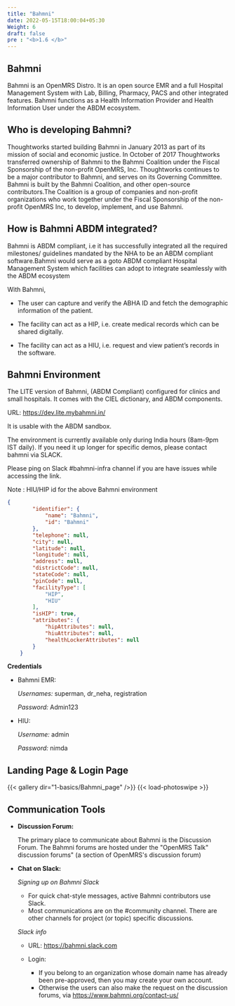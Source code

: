 ```yaml
---
title: "Bahmni"
date: 2022-05-15T18:00:04+05:30
Weight: 6
draft: false
pre : "<b>1.6 </b>"
---
```



## Bahmni

Bahmni is an OpenMRS Distro. It is an open source EMR and a full Hospital Management System with Lab, Billing, Pharmacy, PACS and other integrated features. Bahmni functions as a Health Information Provider and Health Information User under the ABDM ecosystem.

## Who is developing Bahmni?

Thoughtworks started building Bahmni in January 2013 as part of its mission of social and economic justice. In October of 2017 Thoughtworks transferred ownership of Bahmni to the Bahmni Coalition under the Fiscal Sponsorship of the non-profit OpenMRS, Inc. Thoughtworks continues to be a major contributor to Bahmni, and serves on its Governing Committee.
Bahmni is built by the Bahmni Coalition, and other open-source contributors.The Coalition is a group of companies and non-profit organizations who work together under the Fiscal Sponsorship of the non-profit OpenMRS Inc, to develop, implement, and use Bahmni.

## How is Bahmni ABDM integrated?

Bahmni is ABDM compliant, i.e it has successfully integrated all the required milestones/ guidelines mandated by the NHA to be an ABDM compliant software.Bahmni would serve as a goto ABDM compliant Hospital Management System which facilities can adopt to integrate seamlessly with the ABDM ecosystem 

With Bahmni, 

- The user can capture and verify the ABHA ID  and fetch the demographic information of the patient.

- The facility can act as a HIP, i.e. create medical records which can be shared digitally.

- The facility can act as a HIU, i.e. request and  view patient’s records in the software.

## Bahmni Environment

The LITE version of Bahmni, (ABDM Compliant) configured for clinics and small hospitals. It comes with the CIEL dictionary, and ABDM components.

URL: https://dev.lite.mybahmni.in/

It is usable with the ABDM sandbox.

The environment is currently available only during India hours (8am-9pm IST daily).
If you need it up longer for specific demos, please contact bahmni via SLACK. 

Please ping on Slack #bahmni-infra channel if you are have issues while accessing the link.

Note : HIU/HIP id for the above Bahmni environment


```json
{
        "identifier": {
            "name": "Bahmni",
            "id": "Bahmni"
        },
        "telephone": null,
        "city": null,
        "latitude": null,
        "longitude": null,
        "address": null,
        "districtCode": null,
        "stateCode": null,
        "pinCode": null,
        "facilityType": [
            "HIP",
            "HIU"
        ],
        "isHIP": true,
        "attributes": {
            "hipAttributes": null,
            "hiuAttributes": null,
            "healthLockerAttributes": null
        }
    }
```


**Credentials**

 - Bahmni EMR:

    *Usernames:* superman, dr_neha, registration

    *Password:* Admin123

 - HIU:

    *Username:* admin

    *Password:* nimda

## Landing Page & Login Page 

{{< gallery dir="1-basics/Bahmni_page" />}} {{< load-photoswipe >}}

## Communication Tools

- **Discussion Forum:**

    The primary place to communicate about Bahmni is the Discussion Forum. The Bahmni forums are hosted under the "OpenMRS Talk" discussion forums" (a section of OpenMRS's discussion forum)

- **Chat on Slack:**


  *Signing up on Bahmni Slack*
   - For quick chat-style messages, active Bahmni contributors use Slack.
   - Most communications are on the #community channel. There are other channels for project (or topic) specific discussions.

  *Slack info*

    - URL: https://bahmni.slack.com

    - Login:

        - If you belong to an organization whose domain name has already been pre-approved, then you may create your own account.
        - Otherwise the users can also make the request on the discussion forums, via https://www.bahmni.org/contact-us/



